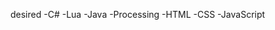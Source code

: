 desired
-C#
-Lua
-Java
-Processing
-HTML
-CSS
-JavaScript

<!---
DesiredToResign/DesiredToResign is a ✨ special ✨ repository because its `README.md` (this file) appears on your GitHub profile.
You can click the Preview link to take a look at your changes.
--->
